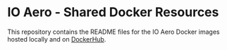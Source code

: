 # IO Aero - Shared Docker Resources

This repository contains the README files for the IO Aero Docker images hosted locally and on [DockerHub](https://hub.docker.com/orgs/ioaero/repositories).